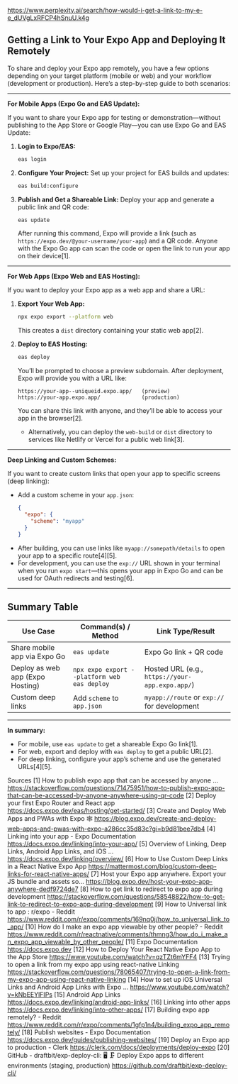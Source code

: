 https://www.perplexity.ai/search/how-would-i-get-a-link-to-my-e-e_dUVgLxRFCP4hSnuU.k4g

## Getting a Link to Your Expo App and Deploying It Remotely

To share and deploy your Expo app remotely, you have a few options depending on your target platform (mobile or web) and your workflow (development or production). Here’s a step-by-step guide to both scenarios:

---

**For Mobile Apps (Expo Go and EAS Update):**

If you want to share your Expo app for testing or demonstration—without publishing to the App Store or Google Play—you can use Expo Go and EAS Update:

1. **Login to Expo/EAS:**
   ```bash
   eas login
   ```
2. **Configure Your Project:**
   Set up your project for EAS builds and updates:
   ```bash
   eas build:configure
   ```
3. **Publish and Get a Shareable Link:**
   Deploy your app and generate a public link and QR code:
   ```bash
   eas update
   ```
   After running this command, Expo will provide a link (such as `https://expo.dev/@your-username/your-app`) and a QR code. Anyone with the Expo Go app can scan the code or open the link to run your app on their device[1].

---

**For Web Apps (Expo Web and EAS Hosting):**

If you want to deploy your Expo app as a web app and share a URL:

1. **Export Your Web App:**
   ```bash
   npx expo export --platform web
   ```
   This creates a `dist` directory containing your static web app[2].

2. **Deploy to EAS Hosting:**
   ```bash
   eas deploy
   ```
   You’ll be prompted to choose a preview subdomain. After deployment, Expo will provide you with a URL like:
   ```
   https://your-app--uniqueid.expo.app/   (preview)
   https://your-app.expo.app/             (production)
   ```
   You can share this link with anyone, and they’ll be able to access your app in the browser[2].

   - Alternatively, you can deploy the `web-build` or `dist` directory to services like Netlify or Vercel for a public web link[3].

---

**Deep Linking and Custom Schemes:**

If you want to create custom links that open your app to specific screens (deep linking):

- Add a custom scheme in your `app.json`:
  ```json
  {
    "expo": {
      "scheme": "myapp"
    }
  }
  ```
- After building, you can use links like `myapp://somepath/details` to open your app to a specific route[4][5].
- For development, you can use the `exp://` URL shown in your terminal when you run `expo start`—this opens your app in Expo Go and can be used for OAuth redirects and testing[6].

---

## Summary Table

| Use Case                        | Command(s) / Method                  | Link Type/Result                              |
|----------------------------------|--------------------------------------|-----------------------------------------------|
| Share mobile app via Expo Go     | `eas update`                         | Expo Go link + QR code                        |
| Deploy as web app (Expo Hosting) | `npx expo export --platform web`<br>`eas deploy` | Hosted URL (e.g., `https://your-app.expo.app/`) |
| Custom deep links                | Add `scheme` to `app.json`           | `myapp://route` or `exp://` for development   |

---

**In summary:**  
- For mobile, use `eas update` to get a shareable Expo Go link[1].  
- For web, export and deploy with `eas deploy` to get a public URL[2].  
- For deep linking, configure your app’s scheme and use the generated URLs[4][5].

Sources
[1] How to publish expo app that can be accessed by anyone ... https://stackoverflow.com/questions/71475951/how-to-publish-expo-app-that-can-be-accessed-by-anyone-anywhere-using-qr-code
[2] Deploy your first Expo Router and React app https://docs.expo.dev/eas/hosting/get-started/
[3] Create and Deploy Web Apps and PWAs with Expo 🕸 https://blog.expo.dev/create-and-deploy-web-apps-and-pwas-with-expo-a286cc35d83c?gi=b9d81bee7db4
[4] Linking into your app - Expo Documentation https://docs.expo.dev/linking/into-your-app/
[5] Overview of Linking, Deep Links, Android App Links, and iOS ... https://docs.expo.dev/linking/overview/
[6] How to Use Custom Deep Links in a React Native Expo App https://mattermost.com/blog/custom-deep-links-for-react-native-apps/
[7] Host your Expo app anywhere. Export your JS bundle and assets so… https://blog.expo.dev/host-your-expo-app-anywhere-dedf9724de7
[8] How to get link to redirect to expo app during development https://stackoverflow.com/questions/58548822/how-to-get-link-to-redirect-to-expo-app-during-development
[9] How to Universal link to app : r/expo - Reddit https://www.reddit.com/r/expo/comments/169nq0j/how_to_universal_link_to_app/
[10] How do I make an expo app viewable by other people? - Reddit https://www.reddit.com/r/reactnative/comments/thmng3/how_do_i_make_an_expo_app_viewable_by_other_people/
[11] Expo Documentation https://docs.expo.dev
[12] How to Deploy Your React Native Expo App to the App Store https://www.youtube.com/watch?v=qzTZt6mYFF4
[13] Trying to open a link from my expo app using react-native Linking https://stackoverflow.com/questions/78065407/trying-to-open-a-link-from-my-expo-app-using-react-native-linking
[14] How to set up iOS Universal Links and Android App Links with Expo ... https://www.youtube.com/watch?v=kNbEEYlFIPs
[15] Android App Links https://docs.expo.dev/linking/android-app-links/
[16] Linking into other apps https://docs.expo.dev/linking/into-other-apps/
[17] Building expo app remotely? - Reddit https://www.reddit.com/r/expo/comments/1gfp1n4/building_expo_app_remotely/
[18] Publish websites - Expo Documentation https://docs.expo.dev/guides/publishing-websites/
[19] Deploy an Expo app to production - Clerk https://clerk.com/docs/deployments/deploy-expo
[20] GitHub - draftbit/exp-deploy-cli: 🖥 🗜 Deploy Expo apps to different environments (staging, production) https://github.com/draftbit/exp-deploy-cli/
